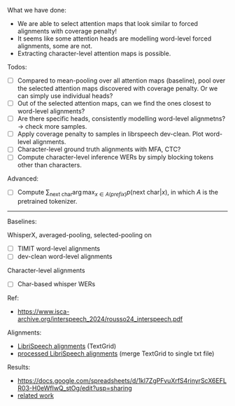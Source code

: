 What we have done:
- We are able to select attention maps that look similar to forced alignments with coverage penalty!
- It seems like some attention heads are modelling word-level forced alignments, some are not.
- Extracting character-level attention maps is possible.

Todos:
- [ ] Compared to mean-pooling over all attention maps (baseline), pool over the selected attention maps discovered with coverage penalty. Or we can simply use individual heads?
- [ ] Out of the selected attention maps, can we find the ones closest to word-level alignments?
- [ ] Are there specific heads, consistently modelling word-level alignmetns? -> check more samples.
- [ ] Apply coverage penalty to samples in librspeech dev-clean. Plot word-level alignments.
- [ ] Character-level ground truth alignments with MFA, CTC?
- [ ] Compute character-level inference WERs by simply blocking tokens other than characters.

Advanced:
- [ ] Compute $\sum_{\text{next char}} \arg \max_{x \in A(prefix)} p(\text{next char}| x)$, in which $A$ is the pretrained tokenizer. 


---
Baselines:

WhisperX, averaged-pooling, selected-pooling on
- [ ] TIMIT word-level alignments
- [ ] dev-clean word-level alignments

Character-level alignments
- [ ] Char-based whisper WERs


Ref: 
- https://www.isca-archive.org/interspeech_2024/rousso24_interspeech.pdf

Alignments:
- [LibriSpeech alignments](https://zenodo.org/records/2619474#.YnB_1fPMK3I) (TextGrid)
- [processed LibriSpeech alignments](https://drive.google.com/drive/folders/10Qa8dedfFhVl-3NuxMQMUUOwo9Rwn33o?usp=sharing) (merge TextGrid to single txt file)


Results:
- https://docs.google.com/spreadsheets/d/1kl7ZgPFvuXrfS4rinyrScX6EFLR03-H0eWfIwQ_stOg/edit?usp=sharing
- [related work](https://docs.google.com/document/d/1oEsVdRs08uYDPpW35wB31KWYkD3qxliAgZphPbCpISk/edit?usp=sharing)
